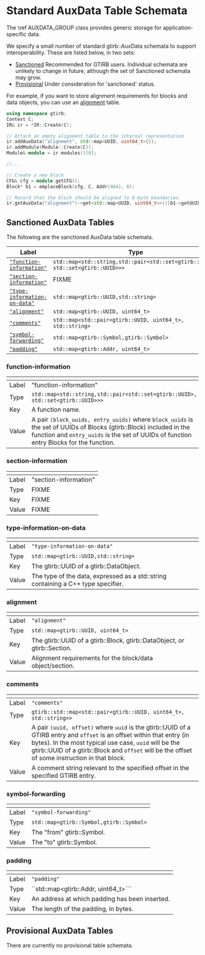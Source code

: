 Standard AuxData Table Schemata
==============================

The \ref AUXDATA_GROUP class provides generic storage for
application-specific data.

We specify a small number of standard gtirb::AuxData schemata to
support interoperability. These are listed below, in two sets:

- [Sanctioned](#sanctioned-auxdata-tables) Recommended for GTIRB users. Individual schemata are unlikely to change in future, although the set of Sanctioned schemata may grow.
- [Provisional](#provisional-auxdata-tables) Under consideration for 'sanctioned' status.


For example, if you want to store alignment requirements for blocks
and data objects, you can use an [alignment](#alignment) table.

```c++
using namespace gtirb;
Context C;
IR& ir = *IR::Create(C);

// Attach an empty alignment table to the internal representation
ir.addAuxData("alignment", std::map<UUID, uint64_t>{});
ir.addModule(Module::Create(C));
Module& module = ir.modules()[0];

//...

// Create a new block
CFG& cfg = module.getCFG();
Block* b1 = emplaceBlock(cfg, C, Addr(464), 6);

// Record that the block should be aligned to 8-byte boundaries.
ir.getAuxData("alignment")->get<std::map<UUID, uint64_t>>()[b1->getUUID()] = 8;
```



## Sanctioned AuxData Tables

The following are the sanctioned AuxData table schemata. 


| Label                            | Type                                                          | 
|----------------------------------|---------------------------------------------------------------|
| [`"function-information"`](#function-information)         | ```std::map<std::string,std::pair<std::set<gtirb::UUID>, std::set<gtirb::UUID>>>``` |
| [`"section-information"`](#section-information)           | FIXME                                       |
| [`"type-information-on-data"`](#type-information-on-data) | ```std::map<gtirb::UUID,std::string>```     |
| [`"alignment"`](@alignment)                               | ```std::map<gtirb::UUID, uint64_t>```       |
| [`"comments"`](#comments)                                 | ```std::map<std::pair<gtirb::UUID, uint64_t>, std::string>``` |
| [`"symbol-forwarding"`](#symbol-forwarding)               | ```std::map<gtirb::Symbol,gtirb::Symbol>``` |
| [`"padding"`](#padding)                                   | ```std::map<gtirb::Addr, uint64_t>```       |



### function-information

| <!-- -->    | <!-- -->    |
|-------------|-------------|
| Label | "function-information"                                                                         |
| Type  | ```std::map<std::string,std::pair<std::set<gtirb::UUID>, std::set<gtirb::UUID>>>```            |
| Key   | A function name.                                                                               |
| Value | A pair `(block_uuids, entry_uuids)` where `block_uuids` is the set of UUIDs of Blocks (gtirb::Block) included in the function  and `entry_uuids` is the set of UUIDs of function entry Blocks for the function. |


### section-information

| <!-- -->    | <!-- -->    |
|-------------|-------------|
| Label | "section-information" |
| Type  | FIXME                 |
| Key   | FIXME                 |
| Value | FIXME                 |


### type-information-on-data

| <!-- -->    | <!-- -->    |
|-------------|-------------|
| Label | ```"type-information-on-data"```                                                  |
| Type  | ```std::map<gtirb::UUID,std::string>```                                           |
| Key   | The gtirb::UUID of a gtirb::DataObject.                                           |
| Value | The type of the data, expressed as a std::string containing a C++ type specifier. |


### alignment

| <!-- -->    | <!-- -->    |
|-------------|-------------|
| Label | ```"alignment"```                                                        |
| Type  | ```std::map<gtirb::UUID, uint64_t>```                                    |
| Key   | The gtirb::UUID of a gtirb::Block, gtirb::DataObject, or gtirb::Section. |
| Value | Alignment requirements for the block/data object/section.                |


### comments

| <!-- -->    | <!-- -->    |
|-------------|-------------|
| Label | ```"comments"```                                                                |
| Type  |  ```gtirb::std::map<std::pair<gtirb::UUID, uint64_t>, std::string>>```          |
| Key   | A pair `(uuid, offset)` where `uuid` is the gtirb::UUID of a GTIRB entry and `offset` is an offset within that entry (in bytes). In the most typical use case, `uuid` will be the gtirb::UUID of a gtirb::Block and `offset` will be the offset of some instruction in that block. |
| Value | A comment string relevant to the specified offset in the specified GTIRB entry. |


### symbol-forwarding

| <!-- -->    | <!-- -->    |
|-------------|-------------|
| Label | ```"symbol-forwarding"```                    |
| Type  |  ```std::map<gtirb::Symbol,gtirb::Symbol>``` |
| Key   | The "from" gtirb::Symbol.                    |
| Value | The "to" gtirb::Symbol.                      |


### padding

| <!-- -->    | <!-- -->    |
|-------------|-------------|
| Label  | ```"padding"```                                |
| Type   | ``std::map<gtirb::Addr, uint64_t>```           |
| Key    | An address at which padding has been inserted. |
| Value  | The length of the padding, in bytes.           |



## Provisional AuxData Tables

There are currently no provisional table schemata.

